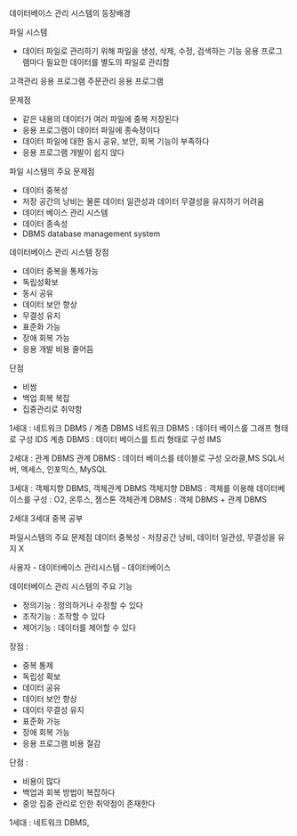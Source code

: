 데이터베이스 관리 시스템의 등장배경

파일 시스템
-   데이터 파일로 관리하기 위해 파일을 생성, 삭제, 수정, 검색하는 기능
응용 프로그램마다 필요한 데이터를 별도의 파일로 관리함


고객관리 응용 프로그램
주문관리 응용 프로그램


문제점
-   같은 내용의 데이터가 여러 파일에 중복 저장된다
-   응용 프로그램이 데이터 파일에 종속정이다
-   데이터 파일에 대한 동시 공유, 보안, 회복 기능이 부족하다
-   응용 프로그램 개발이 쉽지 않다

파일 시스템의 주요 문제점
-   데이터 중복성
-   저장 공간의 낭비는 물론 데이터 일관성과 데이터 무결성을 유지하기 어려움
-   데이터 베이스 관리 시스템
-   데이터 종속성 
-   DBMS database management system

데이터베이스 관리 시스템 
장점
-   데이터 중복을 통제가능
-   독립성확보
-   동시 공유
-   데이터 보안 향상
-   무결성 유지
-   표준화 가능
-   장애 회복 가능
-   응용 개발 비용 줄어듬

단점
-   비쌈
-   백업 회복 복잡
-   집중관리로 취약함


1세대 : 네트워크 DBMS / 계층 DBMS
네트워크 DBMS : 데이터 베이스를 그래프 형태로 구성 IDS
계층 DBMS : 데이터 베이스를 트리 형태로 구성 IMS

2세대 : 관계 DBMS
관계 DBMS : 데이터 베이스를 테이블로 구성 오라클,MS SQL서버, 액세스, 인포믹스, MySQL

3세대 : 객체지향 DBMS, 객체관계 DBMS
객체지향 DBMS : 객체를 이용해 데이터베이스를 구성 : O2, 온투스, 젬스톤
객체관계 DBMS : 객체 DBMS + 관계 DBMS

2세대 3세대 중복 공부

파일시스템의 주요 문제점
데이터 중복성 - 저장공간 낭비, 데이터 일관성, 무결성을 유지 X

사용자 - 데이터베이스 관리시스템 - 데이터베이스

데이터베이스 관리 시스템의 주요 기능
- 정의기능 : 정의하거나 수정할 수 있다
- 조작기능 : 조작할 수 있다
- 제어기능 : 데이터를 제어할 수 있다

장점 : 
-   중복 통제
-   독립성 확보
-   데이터 공유 
-   데이터 보안 향상
-   데이터 무결성 유지
-   표준화 가능
-   장애 회복 가능
-   응용 프로그램 비용 절감

단점 :
-   비용이 많다
-   백업과 회복 방법이 복잡하다
-   중앙 집중 관리로 인한 취약점이 존재한다

1세대 : 네트워크 DBMS, 